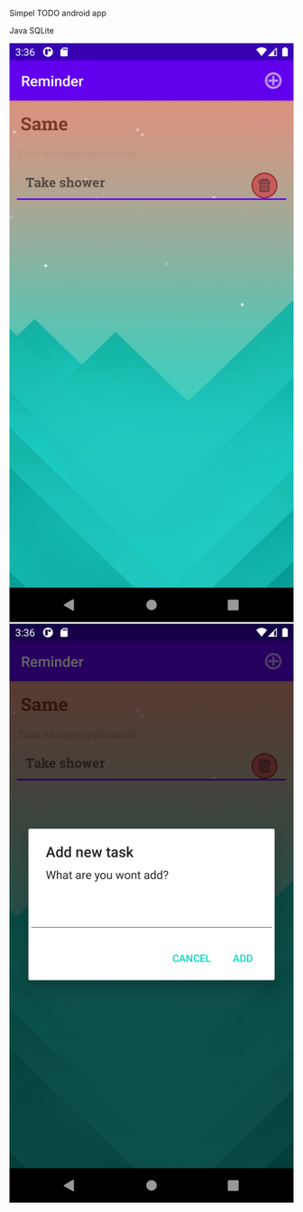 Simpel TODO android app

Java
SQLite

<img src="https://github.com/Cooplix/TODO/blob/master/app/src/main/res/drawable/screen.png" height="1024" width="512">
<img src="https://github.com/Cooplix/TODO/blob/master/app/src/main/res/drawable/screen2.png" height="1024" width="512">
